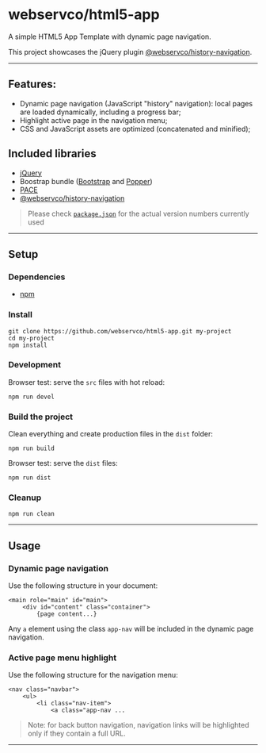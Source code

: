 # webservco/html5-app

A simple HTML5 App Template with dynamic page navigation.

This project showcases the jQuery plugin [@webservco/history-navigation](https://www.npmjs.com/package/@webservco/history-navigation).

---

## Features:
- Dynamic page navigation (JavaScript "history" navigation): local pages are loaded dynamically, including a progress bar;
- Highlight active page in the navigation menu;
- CSS and JavaScript assets are optimized (concatenated and minified);

## Included libraries
- [jQuery](https://jquery.com/)
- Boostrap bundle ([Bootstrap](https://getbootstrap.com/) and [Popper](https://popper.js.org/))
- [PACE](https://www.npmjs.com/package/pace-js)
- [@webservco/history-navigation](https://www.npmjs.com/package/@webservco/history-navigation)
> Please check [`package.json`](/package.json) for the actual version numbers currently used

---
## Setup

### Dependencies
- [npm](https://www.npmjs.com/)

### Install
```
git clone https://github.com/webservco/html5-app.git my-project
cd my-project
npm install
```

### Development
Browser test: serve the `src` files with hot reload:
```
npm run devel
```

### Build the project
Clean everything and create production files in the `dist` folder:
```
npm run build
```
Browser test: serve the `dist` files:
```
npm run dist
```

### Cleanup
```
npm run clean
```

---

## Usage

### Dynamic page navigation

Use the following structure in your document:
```
<main role="main" id="main">
    <div id="content" class="container">
        {page content...}
```

Any `a` element using the class `app-nav` will be included in the dynamic page navigation.

### Active page menu highlight

Use the following structure for the navigation menu:
```
<nav class="navbar">
    <ul>
        <li class="nav-item">
            <a class="app-nav ...
```

> Note: for back button navigation, navigation links will be highlighted only if they contain a full URL.

---
